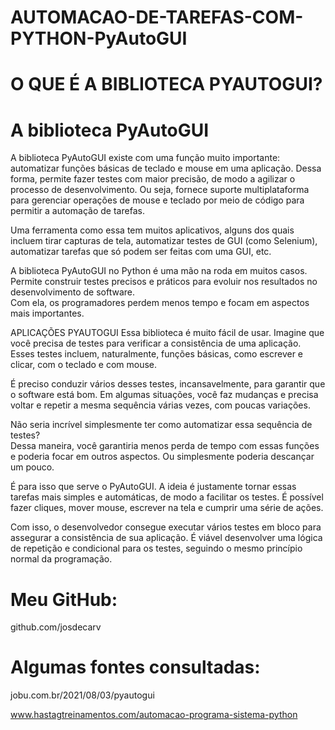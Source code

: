 # AUTOMACAO-DE-TAREFAS-COM-PYTHON-PyAutoGUI
# O QUE É A BIBLIOTECA PYAUTOGUI?
# A biblioteca PyAutoGUI

A biblioteca PyAutoGUI existe com uma função muito importante: automatizar funções básicas de teclado e mouse em uma aplicação. Dessa forma, permite fazer testes com maior precisão, de modo a agilizar o processo de desenvolvimento. Ou seja, fornece suporte multiplataforma para gerenciar operações de mouse e teclado por meio de código para permitir a automação de tarefas.

Uma ferramenta como essa tem muitos aplicativos, alguns dos quais incluem tirar capturas de tela, automatizar testes de GUI (como Selenium), automatizar tarefas que só podem ser feitas com uma GUI, etc.

A biblioteca PyAutoGUI no Python é uma mão na roda em muitos casos. Permite construir testes precisos e práticos para evoluir nos resultados no desenvolvimento de software.            
Com ela, os programadores perdem menos tempo e focam em aspectos mais importantes.

APLICAÇÕES PYAUTOGUI
Essa biblioteca é muito fácil de usar. Imagine que você precisa de testes para verificar a consistência de uma aplicação. Esses testes incluem, naturalmente, funções básicas, como escrever e clicar, com o teclado e com mouse.

É preciso conduzir vários desses testes, incansavelmente, para garantir que o software está bom.
Em algumas situações, você faz mudanças e precisa voltar e repetir a mesma sequência várias vezes, com poucas variações.

Não seria incrível simplesmente ter como automatizar essa sequência de testes?                                 
Dessa maneira, você garantiria menos perda de tempo com essas funções e poderia focar em outros aspectos. Ou simplesmente poderia descançar um pouco.

É para isso que serve o PyAutoGUI. A ideia é justamente tornar essas tarefas mais simples e automáticas, de modo a facilitar os testes. É possível fazer cliques, mover mouse, escrever na tela e cumprir uma série de ações.

Com isso, o desenvolvedor consegue executar vários testes em bloco para assegurar a consistência de sua aplicação. É viável desenvolver uma lógica de repetição e condicional para os testes, seguindo o mesmo princípio normal da programação.

# Meu GitHub:

github.com/josdecarv


# Algumas fontes consultadas:

jobu.com.br/2021/08/03/pyautogui

www.hastagtreinamentos.com/automacao-programa-sistema-python


